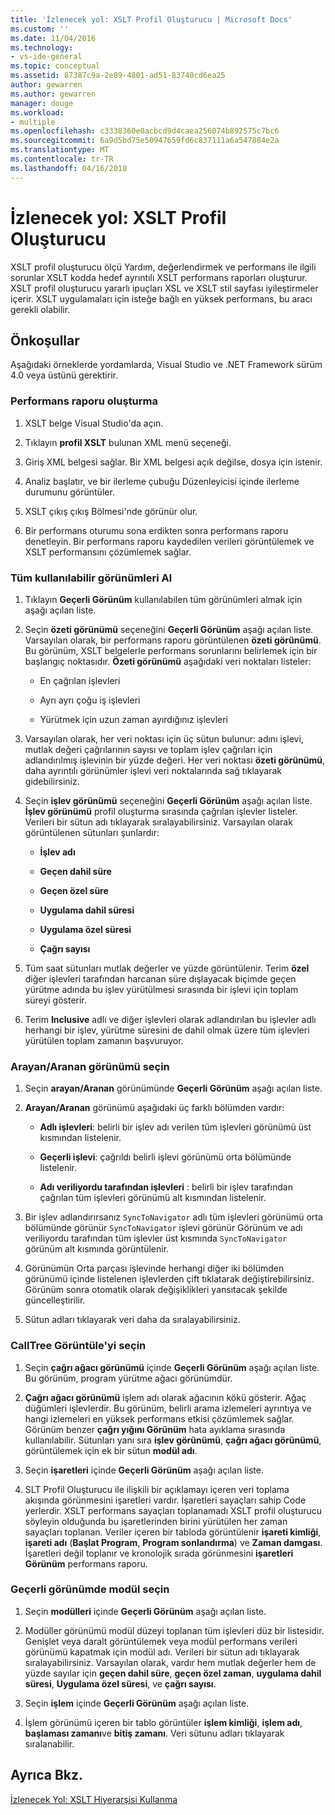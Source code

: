 ```yaml
---
title: 'İzlenecek yol: XSLT Profil Oluşturucu | Microsoft Docs'
ms.custom: ''
ms.date: 11/04/2016
ms.technology:
- vs-ide-general
ms.topic: conceptual
ms.assetid: 87387c9a-2e89-4801-ad51-83740cd6ea25
author: gewarren
ms.author: gewarren
manager: douge
ms.workload:
- multiple
ms.openlocfilehash: c3338360e0acbcd9d4caea256074b892575c7bc6
ms.sourcegitcommit: 6a9d5bd75e50947659fd6c837111a6a547884e2a
ms.translationtype: MT
ms.contentlocale: tr-TR
ms.lasthandoff: 04/16/2018
---
```

# <a name="walkthrough-xslt-profiler"></a>İzlenecek yol: XSLT Profil Oluşturucu
XSLT profil oluşturucu ölçü Yardım, değerlendirmek ve performans ile ilgili sorunlar XSLT kodda hedef ayrıntılı XSLT performans raporları oluşturur. XSLT profil oluşturucu yararlı ipuçları XSL ve XSLT stil sayfası iyileştirmeler içerir. XSLT uygulamaları için isteğe bağlı en yüksek performans, bu aracı gerekli olabilir.  
  
## <a name="prerequisites"></a>Önkoşullar  
Aşağıdaki örneklerde yordamlarda, Visual Studio ve .NET Framework sürüm 4.0 veya üstünü gerektirir.
  
### <a name="create-the-performance-report"></a>Performans raporu oluşturma  
  
1.  XSLT belge Visual Studio'da açın.  
  
2.  Tıklayın **profil XSLT** bulunan XML menü seçeneği.  
  
3.  Giriş XML belgesi sağlar. Bir XML belgesi açık değilse, dosya için istenir.  
  
4.  Analiz başlatır, ve bir ilerleme çubuğu Düzenleyicisi içinde ilerleme durumunu görüntüler.  
  
5.  XSLT çıkış çıkış Bölmesi'nde görünür olur.  
  
6.  Bir performans oturumu sona erdikten sonra performans raporu denetleyin. Bir performans raporu kaydedilen verileri görüntülemek ve XSLT performansını çözümlemek sağlar.  
  
### <a name="get-all-the-available-views"></a>Tüm kullanılabilir görünümleri Al  
  
1.  Tıklayın **Geçerli Görünüm** kullanılabilen tüm görünümleri almak için aşağı açılan liste.  
  
2.  Seçin **özeti görünümü** seçeneğini **Geçerli Görünüm** aşağı açılan liste. Varsayılan olarak, bir performans raporu görüntülenen **özeti görünümü**. Bu görünüm, XSLT belgelerle performans sorunlarını belirlemek için bir başlangıç noktasıdır. **Özeti görünümü** aşağıdaki veri noktaları listeler:  
  
    -   En çağrılan işlevleri  
  
    -   Ayrı ayrı çoğu iş işlevleri  
  
    -   Yürütmek için uzun zaman ayırdığınız işlevleri  
  
3.  Varsayılan olarak, her veri noktası için üç sütun bulunur: adını işlevi, mutlak değeri çağrılarının sayısı ve toplam işlev çağrıları için adlandırılmış işlevinin bir yüzde değeri. Her veri noktası **özeti görünümü**, daha ayrıntılı görünümler işlevi veri noktalarında sağ tıklayarak gidebilirsiniz.  
  
4.  Seçin **işlev görünümü** seçeneğini **Geçerli Görünüm** aşağı açılan liste. **İşlev görünümü** profil oluşturma sırasında çağrılan işlevler listeler. Verileri bir sütun adı tıklayarak sıralayabilirsiniz. Varsayılan olarak görüntülenen sütunları şunlardır:  
  
    -   **İşlev adı**  
  
    -   **Geçen dahil süre**  
  
    -   **Geçen özel süre**  
  
    -   **Uygulama dahil süresi**  
  
    -   **Uygulama özel süresi**  
  
    -   **Çağrı sayısı**  
  
5.  Tüm saat sütunları mutlak değerler ve yüzde görüntülenir. Terim **özel** diğer işlevleri tarafından harcanan süre dışlayacak biçimde geçen yürütme adında bu işlev yürütülmesi sırasında bir işlevi için toplam süreyi gösterir.  
  
6.  Terim **Inclusive** adlı ve diğer işlevleri olarak adlandırılan bu işlevler adlı herhangi bir işlev, yürütme süresini de dahil olmak üzere tüm işlevleri yürütülen toplam zamanın başvuruyor.  
  
### <a name="select-callercallee-view"></a>Arayan/Aranan görünümü seçin  
  
1.  Seçin **arayan/Aranan** görünümünde **Geçerli Görünüm** aşağı açılan liste.  
  
2.  **Arayan/Aranan** görünümü aşağıdaki üç farklı bölümden vardır:  
  
    -   **Adlı işlevleri**: belirli bir işlev adı verilen tüm işlevleri görünümü üst kısmından listelenir.  
  
    -   **Geçerli işlevi**: çağrıldı belirli işlevi görünümü orta bölümünde listelenir.  
  
    -   **Adı veriliyordu tarafından işlevleri** : belirli bir işlev tarafından çağrılan tüm işlevleri görünümü alt kısmından listelenir.  
  
3.  Bir işlev adlandırırsanız `SyncToNavigator` adlı tüm işlevleri görünümü orta bölümünde görünür `SyncToNavigator` işlevi görünür Görünüm ve adı veriliyordu tarafından tüm işlevler üst kısmında `SyncToNavigator` görünüm alt kısmında görüntülenir.  
  
4.  Görünümün Orta parçası işlevinde herhangi diğer iki bölümden görünümü içinde listelenen işlevlerden çift tıklatarak değiştirebilirsiniz. Görünüm sonra otomatik olarak değişiklikleri yansıtacak şekilde güncelleştirilir.  
  
5.  Sütun adları tıklayarak veri daha da sıralayabilirsiniz.  
  
### <a name="select-calltree-view"></a>CallTree Görüntüle'yi seçin  
  
1.  Seçin **çağrı ağacı görünümü** içinde **Geçerli Görünüm** aşağı açılan liste. Bu görünüm, program yürütme ağacı görünümdür.  
  
2.  **Çağrı ağacı görünümü** işlem adı olarak ağacının kökü gösterir. Ağaç düğümleri işlevlerdir. Bu görünüm, belirli arama izlemeleri ayrıntıya ve hangi izlemeleri en yüksek performans etkisi çözümlemek sağlar. Görünüm benzer **çağrı yığını Görünüm** hata ayıklama sırasında kullanılabilir. Sütunları yanı sıra **işlev görünümü**, **çağrı ağacı görünümü**, görüntülemek için ek bir sütun **modül adı**.  
  
3.  Seçin **işaretleri** içinde **Geçerli Görünüm** aşağı açılan liste.  
  
4.  SLT Profil Oluşturucu ile ilişkili bir açıklamayı içeren veri toplama akışında görünmesini işaretleri vardır. İşaretleri sayaçları sahip Code yerlerdir. XSLT performans sayaçları toplanamadı XSLT profil oluşturucu söyleyin olduğunda bu işaretlerinden birini yürütülen her zaman sayaçları toplanan. Veriler içeren bir tabloda görüntülenir **işareti kimliği**, **işareti adı** (**Başlat Program**, **Program sonlandırma**) ve  **Zaman damgası**. İşaretleri değil toplanır ve kronolojik sırada görünmesini **işaretleri Görünüm** performans raporu.  
  
### <a name="select-modules-in-the-current-view"></a>Geçerli görünümde modül seçin  
  
1.  Seçin **modülleri** içinde **Geçerli Görünüm** aşağı açılan liste.  
  
2.  Modüller görünümü modül düzeyi toplanan tüm işlevleri düz bir listesidir. Genişlet veya daralt görüntülemek veya modül performans verileri görünümü kapatmak için modül adı. Verileri bir sütun adı tıklayarak sıralayabilirsiniz. Varsayılan olarak, vardır hem mutlak değerler hem de yüzde sayılar için **geçen dahil süre**, **geçen özel zaman**, **uygulama dahil süresi**, **Uygulama özel süresi**, ve **çağrı sayısı**.  
  
3.  Seçin **işlem** içinde **Geçerli Görünüm** aşağı açılan liste.  
  
4.  İşlem görünümü içeren bir tablo görüntüler **işlem kimliği**, **işlem adı**, **başlaması zamanı**ve **bitiş zamanı**. Veri sütunu adları tıklayarak sıralanabilir.  
  
## <a name="see-also"></a>Ayrıca Bkz.  
[İzlenecek Yol: XSLT Hiyerarşisi Kullanma](../xml-tools/walkthrough-using-xslt-hierarchy.md)